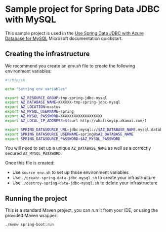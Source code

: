# Sample project for Spring Data JDBC with MySQL

This sample project is used in the [Use Spring Data JDBC with Azure Database for MySQL](https://docs.microsoft.com/azure/developer/java/spring-framework/configure-spring-data-jdbc-with-azure-mysql/?WT.mc_id=github-microsoftsamples-judubois) Microsoft documentation quickstart.

## Creating the infrastructure

We recommend you create an *env.sh* file to create the following environment variables:

```bash
#!/bin/sh

echo "Setting env variables"

export AZ_RESOURCE_GROUP=tmp-spring-jdbc-mysql
export AZ_DATABASE_NAME=XXXXXX-tmp-spring-jdbc-mysql
export AZ_LOCATION=eastus
export AZ_MYSQL_USERNAME=spring
export AZ_MYSQL_PASSWORD=XXXXXXXXXXXXXXXXXXX
export AZ_LOCAL_IP_ADDRESS=$(curl http://whatismyip.akamai.com/)

export SPRING_DATASOURCE_URL=jdbc:mysql://$AZ_DATABASE_NAME.mysql.database.azure.com:3306/demo?serverTimezone=UTC
export SPRING_DATASOURCE_USERNAME=spring@$AZ_DATABASE_NAME
export SPRING_DATASOURCE_PASSWORD=$AZ_MYSQL_PASSWORD
```

You will need to set up a unique `AZ_DATABASE_NAME` as well as a correctly secured `AZ_MYSQL_PASSWORD`.

Once this file is created:

- Use `source env.sh` to set up those environment variables
- Use `./create-spring-data-jdbc-mysql.sh` to create your infrastructure
- Use `./destroy-spring-data-jdbc-mysql.sh` to delete your infrastructure

## Running the project

This is a standard Maven project, you can run it from your IDE, or using the provided Maven wrapper:

```bash
./mvnw spring-boot:run
```
